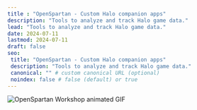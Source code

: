 ```yaml
---
title : "OpenSpartan - Custom Halo companion apps"
description: "Tools to analyze and track Halo game data."
lead: "Tools to analyze and track Halo game data."
date: 2024-07-11
lastmod: 2024-07-11
draft: false
seo:
 title: "OpenSpartan - Custom Halo companion apps"
 description: "Tools to analyze and track Halo game data."
 canonical: "" # custom canonical URL (optional)
 noindex: false # false (default) or true
---
```


![OpenSpartan Workshop animated GIF](images/landing-header.gif)
